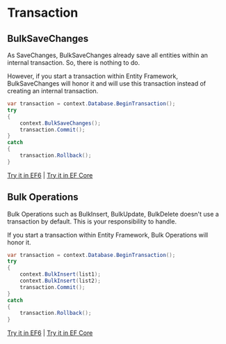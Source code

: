# Transaction

## BulkSaveChanges
As SaveChanges, BulkSaveChanges already save all entities within an internal transaction. So, there is nothing to do.

However, if you start a transaction within Entity Framework, BulkSaveChanges will honor it and will use this transaction instead of creating an internal transaction.


```csharp
var transaction = context.Database.BeginTransaction();
try
{
	context.BulkSaveChanges();
	transaction.Commit();
}
catch
{
	transaction.Rollback();
}
```
[Try it in EF6](https://dotnetfiddle.net/Igr6zU) | [Try it in EF Core](https://dotnetfiddle.net/SS0Ki0)

## Bulk Operations
Bulk Operations such as BulkInsert, BulkUpdate, BulkDelete doesn't use a transaction by default. This is your responsibility to handle.

If you start a transaction within Entity Framework, Bulk Operations will honor it.


```csharp
var transaction = context.Database.BeginTransaction();
try
{
	context.BulkInsert(list1);
	context.BulkInsert(list2);
	transaction.Commit();
}
catch
{
	transaction.Rollback();
}
```
[Try it in EF6](https://dotnetfiddle.net/zr1QSB) | [Try it in EF Core](https://dotnetfiddle.net/BUR6yq)
